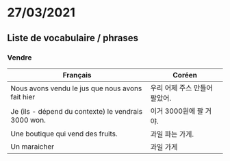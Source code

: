 # 27/03/2021

## Liste de vocabulaire / phrases

### Vendre

| Français                                            | Coréen                        |
| --------------------------------------------------- | ----------------------------- |
| Nous avons vendu le jus que nous avons fait hier    | 우리 어제 주스 만들어 팔았어. |
| Je (ils - dépend du contexte) le vendrais 3000 won. | 이거 3000원에 팔 거야.        |
| Une boutique qui vend des fruits.                   | 과일 파는 가게.               |
| Un maraicher                                        | 과일 가게                     |
